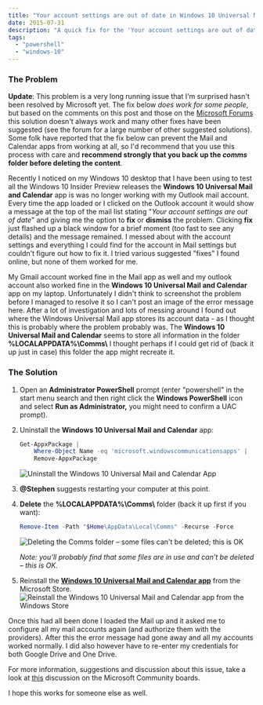 ```yaml
---
title: "Your account settings are out of date in Windows 10 Universal Mail App"
date: 2015-07-31
description: "A quick fix for the 'Your account settings are out of date' error in the Windows 10 Universal Mail App."
tags:
  - "powershell"
  - "windows-10"
---
```


### The Problem

**Update**: This problem is a very long running issue that I'm surprised hasn't been resolved by Microsoft yet. The fix below _does work for some people_, but based on the comments on this post and those on the [Microsoft Forums](http://answers.microsoft.com/en-us/insider/forum/insider_apps-insider_mail/universal-mail-app-your-account-settings-are-out/562f4fad-c60a-4204-a8c3-94fa1d05bf65) this solution doesn't always work and many other fixes have been suggested (see the forum for a large number of other suggested solutions). Some folk have reported that the fix below can prevent the Mail and Calendar apps from working at all, so I'd recommend that you use this process with care and **recommend strongly that you back up the _comms_ folder before deleting the content**.

Recently I noticed on my Windows 10 desktop that I have been using to test all the Windows 10 Insider Preview releases the **Windows 10 Universal Mail and Calendar** app is was no longer working with my Outlook mail account. Every time the app loaded or I clicked on the Outlook account it would show a message at the top of the mail list stating "_Your account settings are out of date_" and giving me the option to **fix** or **dismiss** the problem. Clicking **fix** just flashed up a black window for a brief moment (too fast to see any details) and the message remained. I messed about with the account settings and everything I could find for the account in Mail settings but couldn't figure out how to fix it. I tried various suggested "fixes" I found online, but none of them worked for me.

My Gmail account worked fine in the Mail app as well and my outlook account also worked fine in the **Windows 10 Universal Mail and Calendar** app on my laptop. Unfortunately I didn't think to screenshot the problem before I managed to resolve it so I can't post an image of the error message here. After a lot of investigation and lots of messing around I found out where the Windows Universal Mail app stores its account data - as I thought this is probably where the problem probably was. The **Windows 10 Universal Mail and Calendar** seems to store all information in the folder **%LOCALAPPDATA%\\Comms\\** I thought perhaps if I could get rid of (back it up just in case) this folder the app might recreate it.

### The Solution

1. Open an **Administrator PowerShell** prompt (enter "powershell" in the start menu search and then right click the **Windows PowerShell** icon and select **Run as Administrator,** you might need to confirm a UAC prompt).
1. Uninstall the **Windows 10 Universal Mail and Calendar** app:

    ```powershell
    Get-AppxPackage |
        Where-Object Name -eq 'microsoft.windowscommunicationsapps' |
        Remove-AppxPackage
    ```

    ![Uninstall the Windows 10 Universal Mail and Calendar App](/assets/images/blog/ss_powershell_uninstallcomms.png)

1. **@Stephen** suggests restarting your computer at this point.  
1. **Delete** the **%LOCALAPPDATA%\Comms\\** folder (back it up first if you want):

    ```powershell
    Remove-Item -Path "$Home\AppData\Local\Comms" -Recurse -Force
    ```

    ![Deleting the Comms folder – some files can't be deleted; this is OK](/assets/images/blog/ss_powershell_uninstallcommsdeletefiles.png)

    _Note: you’ll probably find that some files are in use and can’t be deleted – this is OK._

1. Reinstall the [**Windows 10 Universal Mail and Calendar app**](http://apps.microsoft.com/webpdp/app/64a79953-cf0b-44f9-b5c4-ee5df3a15c63) from the Microsoft Store.  
    ![Reinstall the Windows 10 Universal Mail and Calendar app from the Windows Store](/assets/images/blog/ss_powershell_reinstallcomms.png)

Once this had all been done I loaded the Mail up and it asked me to configure all my mail accounts again (and authorize them with the providers). After this the error message had gone away and all my accounts worked normally. I did also however have to re-enter my credentials for both Google Drive and One Drive.

For more information, suggestions and discussion about this issue, take a look at [this](http://answers.microsoft.com/en-us/insider/forum/insider_apps-insider_mail/universal-mail-app-your-account-settings-are-out/562f4fad-c60a-4204-a8c3-94fa1d05bf65) discussion on the Microsoft Community boards.

I hope this works for someone else as well.
